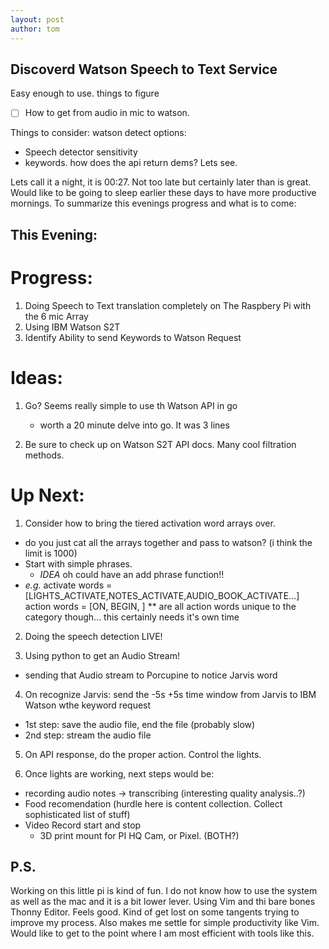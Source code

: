 ```yaml
---
layout: post
author: tom
---
```


## Discoverd Watson Speech to Text Service
Easy enough to use. things to figure

- [ ] How to get from audio in mic to watson.

Things to consider:
watson detect options:
- Speech detector sensitivity
- keywords. how does the api return dems? Lets see.


Lets call it a night, it is 00:27. Not too late but certainly later than is great. Would like to be going to sleep earlier these days to have more productive mornings. To summarize this evenings progress and what is to come:

## This Evening:
# Progress:
1. Doing Speech to Text translation completely on The Raspbery Pi with the 6 mic Array
2. Using IBM Watson S2T
3. Identify Ability to send Keywords to Watson Request

# Ideas:
1. Go? Seems really simple to use th Watson API in go
	- worth a 20 minute delve into go. It was 3 lines

2. Be sure to check up on Watson S2T API docs. Many cool filtration methods.

# Up Next:
1. Consider how to bring the tiered activation word arrays over.
- do you just cat all the arrays together and pass to watson? (i think the limit is 1000)
- Start with simple phrases.
	- _IDEA_ oh could have an add phrase function!! 
- *e.g.* activate words = [LIGHTS_ACTIVATE,NOTES_ACTIVATE,AUDIO_BOOK_ACTIVATE...] 
action words = [ON, BEGIN, ] ** are all action words unique to the category though... this certainly needs it's own time

2. Doing the speech detection LIVE!

3. Using python to get an Audio Stream!
- sending that Audio stream to Porcupine to notice Jarvis word
4. On recognize Jarvis: send the -5s +5s time window from Jarvis to IBM Watson wthe keyword request
- 1st step: save the audio file, end the file (probably slow)
- 2nd step: stream the audio file

5. On API response, do the proper action. Control the lights.

6. Once lights are working, next steps would be:
- recording audio notes -> transcribing (interesting quality analysis..?)
- Food recomendation (hurdle here is content collection. Collect sophisticated list of stuff)
- Video Record start and stop
	- 3D print mount for PI HQ Cam, or Pixel. (BOTH?)


## P.S.
Working on this little pi is kind of fun. I do not know how to use the system as well as the mac and it is a bit lower lever. Using Vim and thi bare bones Thonny Editor. Feels good. Kind of get lost on some tangents trying to improve my process. Also makes me settle for simple productivity like Vim. Would like to get to the point where I am most efficient with tools like this.

